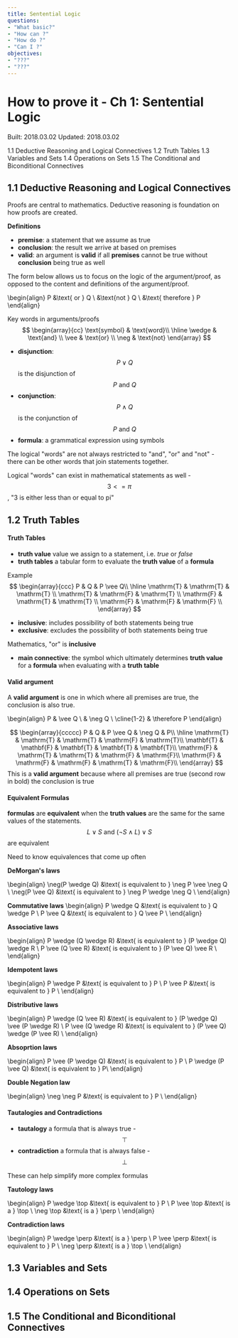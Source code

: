 ```yaml
---
title: Sentential Logic
questions:
- "What basic?"
- "How can ?"
- "How do ?"
- "Can I ?"
objectives:
- "???"
- "???"
---
```

# How to prove it - Ch 1: Sentential Logic

Built: 2018.03.02
Updated: 2018.03.02

1.1 Deductive Reasoning and Logical Connectives
1.2 Truth Tables
1.3 Variables and Sets
1.4 Operations on Sets
1.5 The Conditional and Biconditional Connectives

## 1.1 Deductive Reasoning and Logical Connectives

Proofs are central to mathematics. Deductive reasoning is foundation on how proofs are created.

**Definitions**
- **premise**: a statement that we assume as true 
- **conclusion**: the result we arrive at based on premises
- **valid**: an argument is **valid** if all **premises** cannot be true without **conclusion** being true as well

The form below allows us to focus on the logic of the argument/proof, as opposed to the content and definitions of the argument/proof.


\begin{align}
P &\text{ or } Q \\
  &\text{not } Q  \\
  &\text{ therefore } P 
\end{align}


Key words in arguments/proofs
$$
\begin{array}{cc}
\text{symbol} & \text{word}\\
\hline
\wedge & \text{and} \\
\vee & \text{or} \\
\neg & \text{not}
\end{array}
$$
- **disjunction**: $$P \vee Q$$ is the disjunction of $$P \text{ and } Q$$
- **conjunction**: $$P \wedge Q$$ is the conjunction of $$P \text{ and } Q$$
- **formula**: a grammatical expression using symbols

The logical "words" are not always restricted to "and", "or" and "not" - there can be other words that join statements together.

Logical "words" can exist in mathematical statements as well - $$3 <= \pi$$, "3 is either less than or equal to pi"


## 1.2 Truth Tables

#### Truth Tables
- **truth value** value we assign to a statement, i.e. *true* or *false*
- **truth tables** a tabular form to evaluate the **truth value** of a **formula**

Example
$$
\begin{array}{ccc}
P & Q & P \vee Q\\
\hline
\mathrm{T} & \mathrm{T} & \mathrm{T} \\
\mathrm{T} & \mathrm{F} & \mathrm{T} \\
\mathrm{F} & \mathrm{T} & \mathrm{T} \\
\mathrm{F} & \mathrm{F} & \mathrm{F} \\
\end{array}
$$
- **inclusive**: includes possibility of both statements being true
- **exclusive**: excludes the possibility of both statements being true

Mathematics, "or" is **inclusive**

- **main connective**: the symbol which ultimately determines **truth value** for a **formula** when evaluating with a **truth table**


#### Valid argument
A **valid argument** is one in which where all premises are true, the conclusion is also true.

\begin{align}
P & \vee Q \\
& \neg Q \\
\cline{1-2}
& \therefore P 
\end{align}

$$
\begin{array}{ccccc}
P & Q & P \vee Q & \neg Q & P\\
\hline
\mathrm{T} & \mathrm{T} & \mathrm{T} & \mathrm{F} & \mathrm{T}\\
\mathbf{T} & \mathbf{F} & \mathbf{T} & \mathbf{T} & \mathbf{T}\\
\mathrm{F} & \mathrm{T} & \mathrm{T} & \mathrm{F} & \mathrm{F}\\
\mathrm{F} & \mathrm{F} & \mathrm{F} & \mathrm{T} & \mathrm{F}\\
\end{array}
$$
This is a **valid argument** because where all premises are true (second row in bold) the conclusion is true

#### Equivalent Formulas
**formulas** are **equivalent** when the **truth values** are the same for the same values of the statements. $$L \vee S \text{ and } (\neg S \wedge L) \vee S$$ are equivalent

Need to know equivalences that come up often

**DeMorgan's laws**

\begin{align}
\neg(P \wedge Q) &\text{ is equivalent to } \neg P \vee \neg Q \\
\neg(P \vee Q) &\text{ is equivalent to } \neg P \wedge \neg Q \\
\end{align}

**Commutative laws**
\begin{align}
P \wedge Q &\text{ is equivalent to } Q \wedge P \\
P \vee Q &\text{ is equivalent to } Q \vee P \\
\end{align}


**Associative laws**

\begin{align}
P \wedge (Q \wedge R) &\text{ is equivalent to } (P \wedge Q) \wedge R \\
P \vee (Q \vee R) &\text{ is equivalent to } (P \vee Q) \vee R \\
\end{align}


**Idempotent laws**

\begin{align}
P \wedge P &\text{ is equivalent to } P \\
P \vee P &\text{ is equivalent to } P  \\
\end{align}


**Distributive laws**

\begin{align}
P \wedge (Q \vee R) &\text{ is equivalent to } (P \wedge Q) \vee (P \wedge R) \\
P \vee (Q \wedge R) &\text{ is equivalent to } (P \vee Q) \wedge (P \vee R) \\
\end{align}


**Absoprtion laws**

\begin{align}
P \vee (P \wedge Q) &\text{ is equivalent to } P \\
P \wedge (P \vee Q) &\text{ is equivalent to } P\\
\end{align}


**Double Negation law**

\begin{align}
\neg \neg P &\text{ is equivalent to } P \\
\end{align}


#### Tautalogies and Contradictions
- **tautalogy** a formula that is always true - $$\top$$
- **contradiction** a formula that is always false - $$\perp$$

These can help simplify more complex formulas

**Tautology laws**

\begin{align}
P \wedge \top &\text{ is equivalent to } P \\
P \vee \top &\text{ is a } \top \\
\neg \top &\text{ is a } \perp \\
\end{align}


**Contradiction laws**

\begin{align}
P \wedge \perp &\text{ is a } \perp \\
P \vee \perp &\text{ is equivalent to } P \\
\neg \perp &\text{ is a } \top \\
\end{align}




## 1.3 Variables and Sets
## 1.4 Operations on Sets
## 1.5 The Conditional and Biconditional Connectives